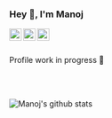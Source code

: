 ### Hey 👋, I'm Manoj

<a href="https://twitter.com/manojpramesh">
  <img align="left" alt="Manoj | Twitter" width="22px" src="https://cdn.jsdelivr.net/npm/simple-icons@v3/icons/twitter.svg" />
</a>
<a href="https://www.linkedin.com/in/manojpramesh/">
  <img align="left" alt="Manoj | Linkedin" width="22px" src="https://cdn.jsdelivr.net/npm/simple-icons@v3/icons/linkedin.svg" />
</a>
<a href="mailto:manojpramesh@gmail.com">
  <img align="left" alt="Manoj | Gmail" width="22px" src="https://cdn.jsdelivr.net/npm/simple-icons@v3/icons/gmail.svg" />
</a>

<br />
<br />

Profile work in progress 👷

<br />
<br />

![Manoj's github stats](https://github-readme-stats.vercel.app/api?username=manojpramesh&show_icons=true&hide_border=true)
